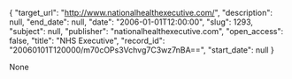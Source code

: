 {
  "target_url": "http://www.nationalhealthexecutive.com/", 
  "description": null, 
  "end_date": null, 
  "date": "2006-01-01T12:00:00", 
  "slug": 1293, 
  "subject": null, 
  "publisher": "nationalhealthexecutive.com", 
  "open_access": false, 
  "title": "NHS Executive", 
  "record_id": "20060101T120000/m70cOPs3Vchvg7C3wz7nBA==", 
  "start_date": null
}

None